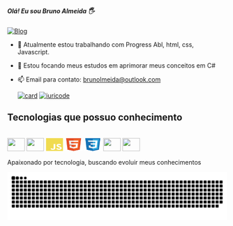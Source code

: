 
##### Olá! Eu sou Bruno Almeida 🖐️

[![Blog](https://img.shields.io/badge/LinkedIn-0077B5?style=for-the-badge&logo=linkedin&logoColor=white)](https://www.linkedin.com/in/bruno-h/)  

- 🔭 Atualmente estou trabalhando com Progress Abl, html, css, Javascript.
- 🌱 Estou focando meus estudos em aprimorar meus conceitos em C# 
- 📫 Email para contato: brunolmeida@outlook.com

  
    [![card](https://github-readme-stats.vercel.app/api?username=bruunooAlmeida&theme=gotham&show_icons=true)](https://github.com/anuraghazra/github-readme-stats)
    [![iuricode](https://github-readme-stats.vercel.app/api/top-langs/?username=bruunooAlmeida&hide=html&layout=compact=true&theme=gotham)](https://github.com/anuraghazra/github-readme-stats)   


## Tecnologias que possuo conhecimento
<div style="display: inline_block"><br>
  <img align="center" height="30" width="40" src='https://img.shields.io/badge/.NET-5C2D91?style=for-the-badge&logo=.net&logoColor=white'>
  <img align="center" height="30" width="40" src='https://img.shields.io/badge/C%23-239120?style=for-the-badge&logo=c-sharp&logoColor=white'>
  <img align="center" height="30" width="40" src="https://raw.githubusercontent.com/devicons/devicon/master/icons/javascript/javascript-plain.svg">
  
  <img align="center" height="30" width="40" src="https://raw.githubusercontent.com/devicons/devicon/master/icons/html5/html5-original.svg">
  <img align="center" height="30" width="40" src="https://raw.githubusercontent.com/devicons/devicon/master/icons/css3/css3-original.svg">
  <img align="center" height="30" width="40" src='https://cdn.jsdelivr.net/gh/devicons/devicon/icons/mysql/mysql-original.svg'>
  <img align="center" height="30" width="40" src='https://cdn.jsdelivr.net/gh/devicons/devicon/icons/git/git-original.svg'>  
</div>

<div style="display: inline_block"><br>
   Apaixonado por tecnologia, buscando evoluir meus conhecimentos
</div>

![Snake animation](https://github.com/ThiagoBussola/ThiagoBussola/blob/output/github-contribution-grid-snake.svg)
